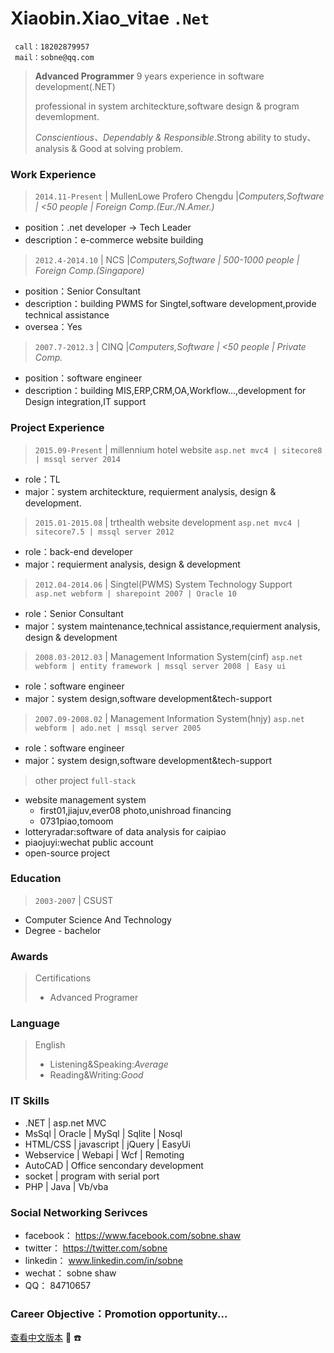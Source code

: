 # Xiaobin.Xiao_vitae `.Net`

```
 call：18202879957 
 mail：sobne@qq.com 
```
> **Advanced Programmer** 9 years experience in software development(.NET)
> 
> professional in system architeckture,software design & program devemlopment.
> 
> *Conscientious、Dependably & Responsible*.Strong ability to study、analysis & Good at solving problem.


### Work Experience

> `2014.11-Present` | MullenLowe Profero Chengdu |*Computers,Software | <50 people | Foreign Comp.(Eur./N.Amer.)*
  * position：.net developer -> Tech Leader
  * description：e-commerce website building
 
> `2012.4-2014.10` | NCS |*Computers,Software | 500-1000 people | Foreign Comp.(Singapore)*
* position：Senior Consultant
* description：building PWMS for Singtel,software development,provide technical assistance
* oversea：Yes
   
> `2007.7-2012.3` | CINQ |*Computers,Software | <50 people | Private Comp.*
* position：software engineer
* description：building MIS,ERP,CRM,OA,Workflow...,development for Design integration,IT support
    
 
### Project Experience

> `2015.09-Present` | millennium hotel website
`asp.net mvc4 | sitecore8 | mssql server 2014 `
  * role：TL
  * major：system architeckture, requierment analysis, design & development.
   
> `2015.01-2015.08` | trthealth website development
`asp.net mvc4 | sitecore7.5 | mssql server 2012 `
  * role：back-end developer
  * major：requierment analysis, design & development
   
> `2012.04-2014.06` | Singtel(PWMS) System Technology Support
`asp.net webform | sharepoint 2007 | Oracle 10 `
  * role：Senior Consultant
  * major：system maintenance,technical assistance,requierment analysis, design & development
   
> `2008.03-2012.03` | Management Information System(cinf)
`asp.net webform | entity framework | mssql server 2008 | Easy ui `
   * role：software engineer
   * major：system design,software development&tech-support
	
> `2007.09-2008.02` | Management Information System(hnjy)
`asp.net webform | ado.net | mssql server 2005 `
   * role：software engineer
   * major：system design,software development&tech-support
   
> other project `full-stack`
  - website management system
    - first01,jiajuv,ever08 photo,unishroad financing
    - 0731piao,tomoom
  - lotteryradar:software of data analysis for caipiao
  - piaojuyi:wechat public account
  - open-source project
   
### Education

> `2003-2007` | CSUST
  * Computer Science And Technology
  * Degree - bachelor

### Awards
> Certifications
>    * Advanced Programer
  
### Language
> English
>    * Listening&Speaking:*Average*
>    * Reading&Writing:*Good*
   
### IT Skills
  * .NET | asp.net MVC
  * MsSql | Oracle | MySql | Sqlite | Nosql
  * HTML/CSS | javascript | jQuery | EasyUi
  * Webservice | Webapi | Wcf | Remoting
  * AutoCAD | Office sencondary development
  * socket | program with serial port
  * PHP | Java | Vb/vba
   

### Social Networking Serivces
  * facebook： https://www.facebook.com/sobne.shaw
  * twitter：  https://twitter.com/sobne
  * linkedin： www.linkedin.com/in/sobne 
  * wechat：   sobne shaw
  * QQ：       84710657

### Career Objective：Promotion opportunity...

[查看中文版本](https://sobne.github.io/zh)
 :e-mail:
 :phone:
